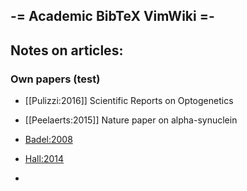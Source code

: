 -= Academic BibTeX VimWiki =-
-----------------------------

## Notes on articles:

### Own papers (test)
- [[Pulizzi:2016]] Scientific Reports on Optogenetics
- [[Peelaerts:2015]] Nature paper on alpha-synuclein

- [Badel:2008](Badel2008)
- [Hall:2014](Hall:2014)
- 
